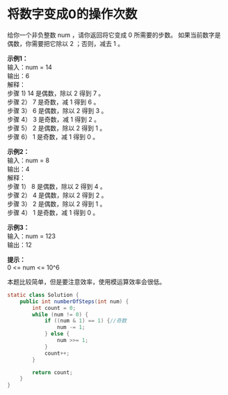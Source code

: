 # 将数字变成0的操作次数
给你一个非负整数 num ，请你返回将它变成 0 所需要的步数。 如果当前数字是偶数，你需要把它除以 2 ；否则，减去 1 。

**示例1：**  
输入：num = 14  
输出：6  
解释：  
步骤 1) 14 是偶数，除以 2 得到 7 。  
步骤 2） 7 是奇数，减 1 得到 6 。  
步骤 3） 6 是偶数，除以 2 得到 3 。  
步骤 4） 3 是奇数，减 1 得到 2 。  
步骤 5） 2 是偶数，除以 2 得到 1 。  
步骤 6） 1 是奇数，减 1 得到 0 。  

**示例2：**  
输入：num = 8  
输出：4  
解释：  
步骤 1） 8 是偶数，除以 2 得到 4 。  
步骤 2） 4 是偶数，除以 2 得到 2 。  
步骤 3） 2 是偶数，除以 2 得到 1 。  
步骤 4） 1 是奇数，减 1 得到 0 。  

**示例3：**  
输入：num = 123  
输出：12  

**提示：**  
0 <= num <= 10^6  

本题比较简单，但是要注意效率，使用模运算效率会很低。

```java
static class Solution {
    public int numberOfSteps(int num) {
        int count = 0;
        while (num != 0) {
            if ((num & 1) == 1) {//奇数
                num -= 1;
            } else {
                num >>= 1;
            }
            count++;
        }

        return count;
    }
}
```



